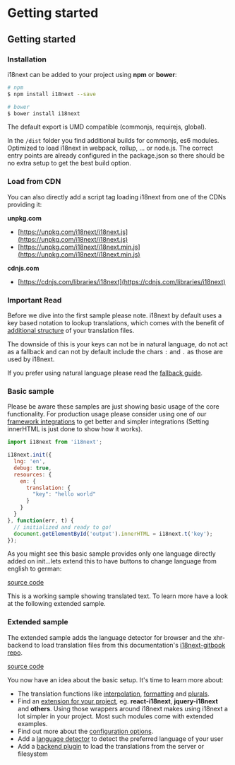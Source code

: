 # Getting started

## Getting started

### Installation

i18next can be added to your project using **npm** or **bower**:

```bash
# npm
$ npm install i18next --save

# bower
$ bower install i18next
```

The default export is UMD compatible \(commonjs, requirejs, global\).

In the `/dist` folder you find additional builds for commonjs, es6 modules. Optimized to load i18next in webpack, rollup, ... or node.js. The correct entry points are already configured in the package.json so there should be no extra setup to get the best build option.

### Load from CDN

You can also directly add a script tag loading i18next from one of the CDNs providing it:

**unpkg.com**

* [https://unpkg.com/i18next/i18next.js](https://unpkg.com/i18next/i18next.js)
* [https://unpkg.com/i18next/i18next.min.js](https://unpkg.com/i18next/i18next.min.js)

**cdnjs.com**

* [https://cdnjs.com/libraries/i18next](https://cdnjs.com/libraries/i18next)

### Important Read

Before we dive into the first sample please note. i18next by default uses a key based notation to lookup translations, which comes with the benefit of [additional structure](../translation-function/essentials.md) of your translation files.

The downside of this is your keys can not be in natural language, do not act as a fallback and can not by default include the chars `:` and `.` as those are used by i18next.

If you prefer using natural language please read the [fallback guide](../principles/fallback.md#key-fallback).

### Basic sample

Please be aware these samples are just showing basic usage of the core functionality. For production usage please consider using one of our [framework integrations](supported-frameworks.md) to get better and simpler integrations \(Setting innerHTML is just done to show how it works\).

```javascript
import i18next from 'i18next';

i18next.init({
  lng: 'en',
  debug: true,
  resources: {
    en: {
      translation: {
        "key": "hello world"
      }
    }
  }
}, function(err, t) {
  // initialized and ready to go!
  document.getElementById('output').innerHTML = i18next.t('key');
});
```

As you might see this basic sample provides only one language directly added on init...lets extend this to have buttons to change language from english to german:

[source code](https://jsfiddle.net/jamuhl/dvk0e8a9/#tabs=js,result,html)

This is a working sample showing translated text. To learn more have a look at the following extended sample.

### Extended sample

The extended sample adds the language detector for browser and the xhr-backend to load translation files from this documentation's [i18next-gitbook repo](https://github.com/i18next/i18next-gitbook/tree/master/locales).

[source code](https://jsfiddle.net/jamuhl/ferfywyf/#tabs=js,result,html)

You now have an idea about the basic setup. It's time to learn more about:

* The translation functions like [interpolation](../translation-function/interpolation.md), [formatting](../translation-function/formatting.md) and [plurals](../translation-function/plurals.md).
* Find an [extension for your project](supported-frameworks.md), eg. **react-i18next**, **jquery-i18next** and **others**. Using those wrappers around i18next makes using i18next a lot simpler in your project. Most such modules come with extended examples.
* Find out more about the [configuration options](configuration-options.md).
* Add a [language detector](plugins-and-utils.md) to detect the preferred language of your user
* Add a [backend plugin](plugins-and-utils.md) to load the translations from the server or filesystem

